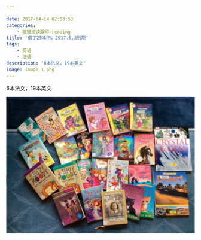 ```yaml
---

date: 2017-04-14 02:58:53
categories:
    - 暖暖阅读脚印-reading
title: '借了25本书，2017.5.3到期'
tags: 
    - 英语
    - 法语
description: "6本法文，19本英文"
image: image_1.png
---
```


6本法文，19本英文

  


![](image_1.png)